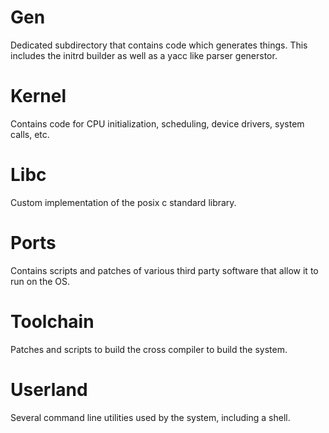 # Gen
Dedicated subdirectory that contains code which generates things.
This includes the initrd builder as well as a yacc like parser
generstor.

# Kernel
Contains code for CPU initialization, scheduling, device drivers,
system calls, etc.

# Libc
Custom implementation of the posix c standard library.

# Ports
Contains scripts and patches of various third party software that
allow it to run on the OS.

# Toolchain
Patches and scripts to build the cross compiler to build the system.

# Userland
Several command line utilities used by the system, including a shell.
